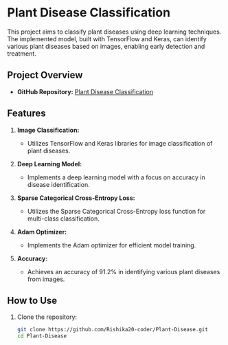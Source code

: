 # Plant Disease Classification

This project aims to classify plant diseases using deep learning techniques. The implemented model, built with TensorFlow and Keras, can identify various plant diseases based on images, enabling early detection and treatment.

## Project Overview

- **GitHub Repository:** [Plant Disease Classification](https://github.com/Rishika20-coder/Plant-Disease)

## Features

1. **Image Classification:**
   - Utilizes TensorFlow and Keras libraries for image classification of plant diseases.

2. **Deep Learning Model:**
   - Implements a deep learning model with a focus on accuracy in disease identification.

3. **Sparse Categorical Cross-Entropy Loss:**
   - Utilizes the Sparse Categorical Cross-Entropy loss function for multi-class classification.

4. **Adam Optimizer:**
   - Implements the Adam optimizer for efficient model training.

5. **Accuracy:**
   - Achieves an accuracy of 91.2% in identifying various plant diseases from images.

## How to Use

1. Clone the repository:

   ```bash
   git clone https://github.com/Rishika20-coder/Plant-Disease.git
   cd Plant-Disease
